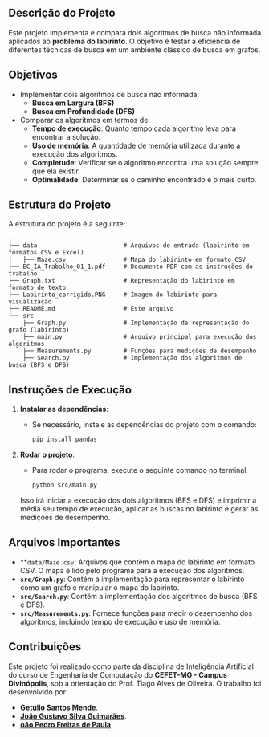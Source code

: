 ## Descrição do Projeto

Este projeto implementa e compara dois algoritmos de busca não informada aplicados ao **problema do labirinto**. O objetivo é testar a eficiência de diferentes técnicas de busca em um ambiente clássico de busca em grafos.

## Objetivos

- Implementar dois algoritmos de busca não informada:
  - **Busca em Largura (BFS)**
  - **Busca em Profundidade (DFS)**
- Comparar os algoritmos em termos de:
  - **Tempo de execução**: Quanto tempo cada algoritmo leva para encontrar a solução.
  - **Uso de memória**: A quantidade de memória utilizada durante a execução dos algoritmos.
  - **Completude**: Verificar se o algoritmo encontra uma solução sempre que ela existir.
  - **Optimalidade**: Determinar se o caminho encontrado é o mais curto.

## Estrutura do Projeto

A estrutura do projeto é a seguinte:
```
.
├── data                        # Arquivos de entrada (labirinto em formatos CSV e Excel)
│   ├── Maze.csv                # Mapa do labirinto em formato CSV
├── EC_IA_Trabalho_01_1.pdf     # Documento PDF com as instruções do trabalho
├── Graph.txt                   # Representação do labirinto em formato de texto
├── Labirínto_corrigido.PNG     # Imagem do labirinto para visualização
├── README.md                   # Este arquivo
└── src
    ├── Graph.py                # Implementação da representação do grafo (labirinto)
    ├── main.py                 # Arquivo principal para execução dos algoritmos
    ├── Measurements.py         # Funções para medições de desempenho
    ├── Search.py               # Implementação dos algoritmos de busca (BFS e DFS)
```
## Instruções de Execução

1. **Instalar as dependências**: 
   - Se necessário, instale as dependências do projeto com o comando:

     ```bash
     pip install pandas
     ```

2. **Rodar o projeto**:
   - Para rodar o programa, execute o seguinte comando no terminal:

     ```bash
     python src/main.py
     ```

   Isso irá iniciar a execução dos dois algoritmos (BFS e DFS) e imprimir a média seu tempo de execução, aplicar as buscas no labirinto e gerar as medições de desempenho.

## Arquivos Importantes

- **`data/Maze.csv`: Arquivos que contêm o mapa do labirinto em formato CSV. O mapa é lido pelo programa para a execução dos algoritmos.
- **`src/Graph.py`**: Contém a implementação para representar o labirinto como um grafo e manipular o mapa do labirinto.
- **`src/Search.py`**: Contém a implementação dos algoritmos de busca (BFS e DFS).
- **`src/Measurements.py`**: Fornece funções para medir o desempenho dos algoritmos, incluindo tempo de execução e uso de memória.

## Contribuições

Este projeto foi realizado como parte da disciplina de Inteligência Artificial do curso de Engenharia de Computação do **CEFET-MG - Campus Divinópolis**, sob a orientação do Prof. Tiago Alves de Oliveira. O trabalho foi desenvolvido por:
- **[Getúlio Santos Mende](https://github.com/Getulio-Mendes)**.
- **[João Gustavo Silva Guimarães](https://github.com/jAzz-hub)**.
- **[oão Pedro Freitas de Paula](https://github.com/joaopedrofreitas)**

